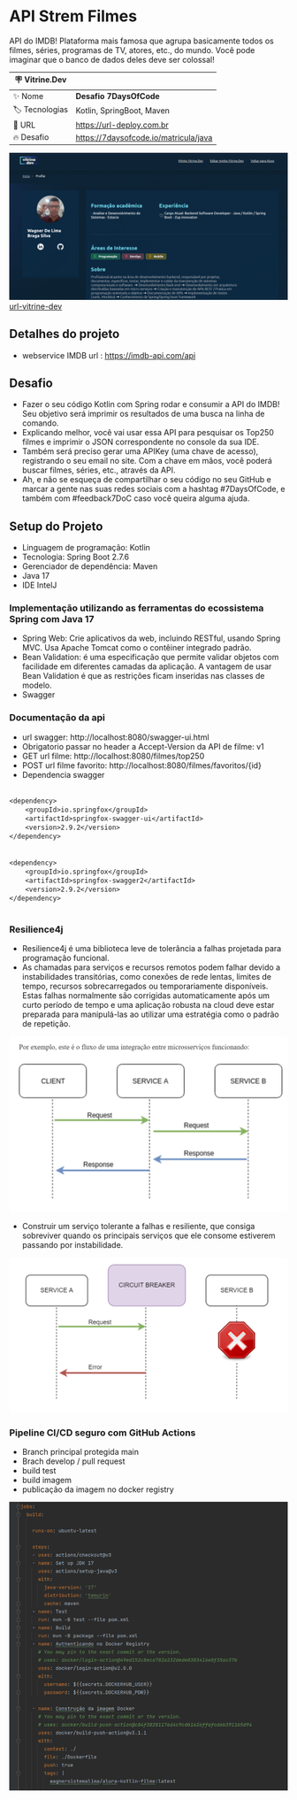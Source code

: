 # API Strem Filmes

API do IMDB! Plataforma mais famosa que agrupa basicamente todos os filmes, séries, programas de TV, atores, etc., do mundo. Você pode imaginar que o banco de dados deles deve ser colossal!

| :placard: Vitrine.Dev |     |
| -------------  | --- |
| :sparkles: Nome        | **Desafio 7DaysOfCode**
| :label: Tecnologias | Kotlin, SpringBoot, Maven
| :rocket: URL         | https://url-deploy.com.br
| :fire: Desafio     | https://7daysofcode.io/matricula/java

<!-- Inserir imagem com a #vitrinedev ao final do link -->
![alter-text](./image/vitrine-dev.png)
[url-vitrine-dev](https://cursos.alura.com.br/vitrinedev/wagner-sistemalima)

## Detalhes do projeto

* webservice IMDB url : https://imdb-api.com/api


## Desafio

* Fazer o seu código Kotlin com Spring rodar e consumir a API do IMDB! Seu objetivo será imprimir os resultados de uma busca na linha de comando.
* Explicando melhor, você vai usar essa API para pesquisar os Top250 filmes e imprimir o JSON correspondente no console da sua IDE.
* Também será preciso gerar uma APIKey (uma chave de acesso), registrando o seu email no site. Com a chave em mãos, você poderá buscar filmes, séries, etc., através da API.
* Ah, e não se esqueça de compartilhar o seu código no seu GitHub e marcar a gente nas suas redes sociais com a hashtag #7DaysOfCode, e também com #feedback7DoC caso você queira alguma ajuda.

## Setup do Projeto

* Linguagem de programação: Kotlin
* Tecnologia: Spring Boot 2.7.6
* Gerenciador de dependência: Maven
* Java 17
* IDE IntelJ

### Implementação utilizando as ferramentas do ecossistema Spring com Java 17

* Spring Web: Crie aplicativos da web, incluindo RESTful, usando Spring MVC. Usa Apache Tomcat como o contêiner integrado padrão.
* Bean Validation: é uma especificação que permite validar objetos com facilidade em diferentes camadas da aplicação. A vantagem de usar Bean Validation é que as restrições ficam inseridas nas classes de modelo.
* Swagger

### Documentação da api
* url swagger: http://localhost:8080/swagger-ui.html
* Obrigatorio passar no header a Accept-Version da API de filme: v1
* GET url filme: http://localhost:8080/filmes/top250
* POST url filme favorito: http://localhost:8080/filmes/favoritos/{id}
* Dependencia swagger
```

<dependency>
    <groupId>io.springfox</groupId>
    <artifactId>springfox-swagger-ui</artifactId>
    <version>2.9.2</version>
</dependency>


<dependency>
    <groupId>io.springfox</groupId>
    <artifactId>springfox-swagger2</artifactId>
    <version>2.9.2</version>
</dependency>


```

### Resilience4j
* Resilience4j é uma biblioteca leve de tolerância a falhas projetada para programação funcional.
* As chamadas para serviços e recursos remotos podem falhar devido a instabilidades transitórias, como conexões de rede lentas, limites de tempo, recursos sobrecarregados ou temporariamente disponíveis. Estas falhas normalmente são corrigidas automaticamente após um curto período de tempo e uma aplicação robusta na cloud deve estar preparada para manipulá-las ao utilizar uma estratégia como o padrão de repetição.

![alter-text](./image/exemplo1.png)

* Construir um serviço tolerante a falhas e resiliente, que consiga sobreviver quando os principais serviços que ele consome estiverem passando por instabilidade.

![alter-text](./image/circuity-breaker.png)


### Pipeline CI/CD seguro com GitHub Actions
* Branch principal protegida main
* Brach develop / pull request
* build test
* build imagem
* publicação da imagem no docker registry

![alter-text](./image/ci-cd.png)

